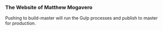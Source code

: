 ### The Website of Matthew Mogavero

Pushing to build-master will run the Gulp processes and publish to master for production.

